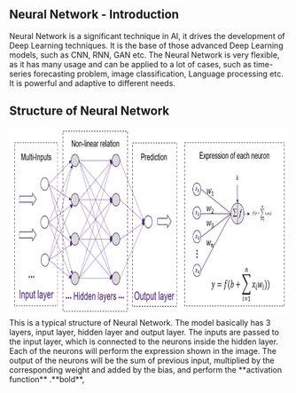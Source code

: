## Neural Network - Introduction
Neural Network is a significant technique in AI, it drives the development of Deep Learning techniques. It is the base of those advanced Deep Learning models, such as CNN, RNN, GAN etc. The Neural Network is very flexible, as it has many usage and can be applied to a lot of cases, such as time-series forecasting problem, image classification, Language processing etc. It is powerful and adaptive to different needs.

## Structure of Neural Network
<img src="../images/ANN1.png" width="800" height="340">
<br>
This is a typical structure of Neural Network. The model basically has 3 layers, input layer, hidden layer and output layer. The inputs are passed to the input layer, which is connected to the neurons inside the hidden layer. Each of the neurons will perform the expression shown in the image. The output of the neurons will be the sum of previous input, multiplied by the corresponding weight and added by the bias, and perform the **activation function** .**bold**,
